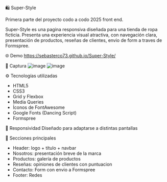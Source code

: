 🛍️ Super-Style

Primera parte del proyecto codo a codo 2025 front end.

Super-Style es una pagina responsiva diseñada para una tienda de ropa ficticia. Presenta una experiencia visual atractiva, con navegación clara, presentación de productos, reseñas de clientes, envio de form a traves de Formspree.

🌐 Demo
https://sebasterco73.github.io/Super-Style/

📸 Captura
![image](https://github.com/user-attachments/assets/17c1db69-8c82-470f-9e28-c4c157246033)
![image](https://github.com/user-attachments/assets/ba2b529e-2888-4515-b4fe-3fe623860dad)

⚙️ Tecnologías utilizadas
- HTML5
- CSS3
- Grid y Flexbox
- Media Queries
- Íconos de FontAwesome
- Google Fonts (Dancing Script)
- Formspree

📱 Responsividad
Diseñado para adaptarse a distintas pantallas


🧩 Secciones principales
- Header: logo + título + navbar
- Nosotros: presentación breve de la marca
- Productos: galería de productos
- Reseñas: opiniones de clientes con puntuacion
- Contacto: Form con envio a Formspree
- Footer: Redes
